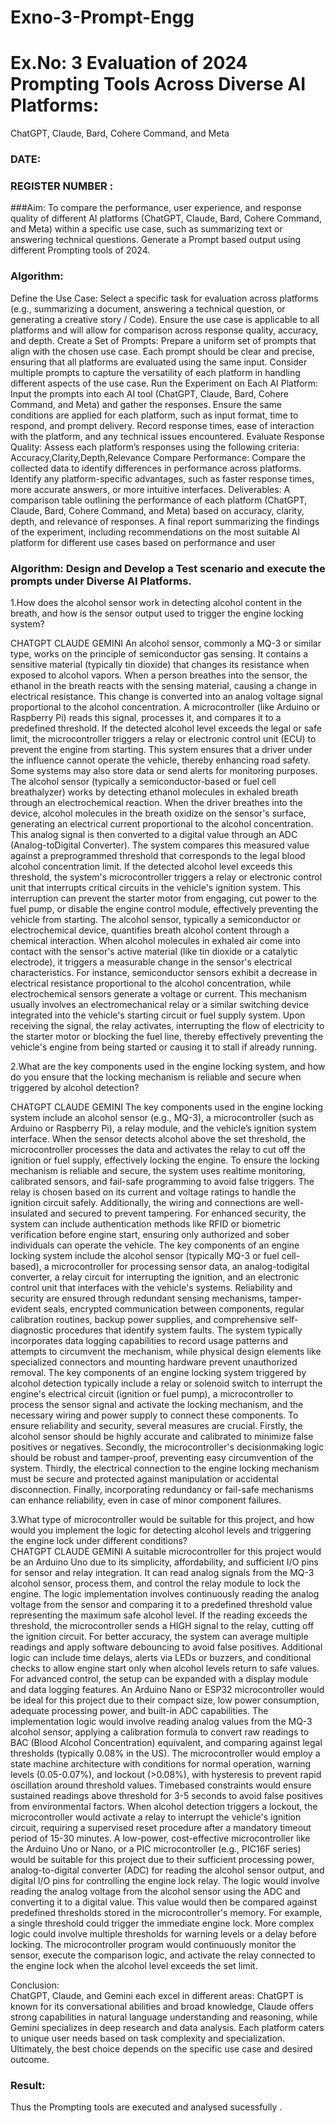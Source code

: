 # Exno-3-Prompt-Engg

# Ex.No: 3 	Evaluation of 2024 Prompting Tools Across Diverse AI Platforms: 
ChatGPT, Claude, Bard, Cohere Command, and Meta 
### DATE:                                                                            
### REGISTER NUMBER : 
 
###Aim:
To compare the performance, user experience, and response quality of different AI platforms (ChatGPT, Claude, Bard, Cohere Command, and Meta) within a specific use case, such as summarizing text or answering technical questions. Generate a Prompt based output using different Prompting tools of 2024.

### Algorithm:
Define the Use Case:
Select a specific task for evaluation across platforms (e.g., summarizing a document, answering a technical question, or generating a creative story / Code).
Ensure the use case is applicable to all platforms and will allow for comparison across response quality, accuracy, and depth.
Create a Set of Prompts:
Prepare a uniform set of prompts that align with the chosen use case.
Each prompt should be clear and precise, ensuring that all platforms are evaluated using the same input.
Consider multiple prompts to capture the versatility of each platform in handling different aspects of the use case.
Run the Experiment on Each AI Platform:
Input the prompts into each AI tool (ChatGPT, Claude, Bard, Cohere Command, and Meta) and gather the responses.
Ensure the same conditions are applied for each platform, such as input format, time to respond, and prompt delivery.
Record response times, ease of interaction with the platform, and any technical issues encountered.
Evaluate Response Quality:
Assess each platform’s responses using the following criteria: Accuracy,Clarity,Depth,Relevance 
Compare Performance:
Compare the collected data to identify differences in performance across platforms.
Identify any platform-specific advantages, such as faster response times, more accurate answers, or more intuitive interfaces.
Deliverables:
A comparison table outlining the performance of each platform (ChatGPT, Claude, Bard, Cohere Command, and Meta) based on accuracy, clarity, depth, and relevance of responses.
A final report summarizing the findings of the experiment, including recommendations on the most suitable AI platform for different use cases based on performance and user 


### Algorithm: Design and Develop a Test scenario and execute the prompts under Diverse AI Platforms.
1.How does the alcohol sensor work in detecting alcohol content in the breath, and how is the sensor output used to trigger the engine locking system?    
 
 
CHATGPT 	CLAUDE 	GEMINI 
An alcohol sensor, commonly a MQ-3 or similar type, works on the principle of semiconductor gas sensing. It contains a sensitive material (typically tin dioxide) that changes its resistance when exposed to alcohol vapors. When a person breathes into the sensor, the ethanol in the breath reacts with the sensing material, causing a change in electrical resistance. This change is converted into an analog voltage signal proportional to the alcohol concentration. A microcontroller (like Arduino or Raspberry Pi) reads this signal, processes it, and compares it to a predefined threshold. If the detected alcohol level exceeds the legal or safe limit, the 
microcontroller triggers a relay or electronic control unit (ECU) to prevent the engine from starting. This system ensures that a driver under the influence cannot operate the vehicle, thereby enhancing road safety. Some systems may also store data or send alerts for monitoring purposes. 
 	The alcohol sensor (typically a semiconductor-based or fuel cell breathalyzer) works by detecting ethanol molecules in exhaled breath through an electrochemical reaction. When the driver breathes into the device, alcohol molecules in the breath oxidize on the sensor's surface, generating an electrical current proportional to the alcohol concentration. This analog signal is then converted to a digital value through an ADC (Analog-toDigital Converter). The system compares this measured value against a preprogrammed threshold that corresponds to the legal blood alcohol concentration limit. If the detected alcohol level exceeds this threshold, the system's microcontroller triggers a relay or electronic control unit that interrupts critical circuits in the vehicle's ignition system. This interruption can prevent the starter motor from engaging, cut power to the fuel pump, or disable the engine control module, effectively preventing the vehicle from starting. 
 	The alcohol sensor, typically a 
semiconductor or electrochemical device, quantifies breath alcohol content through a chemical interaction. When alcohol molecules in exhaled air come into contact with the sensor's active material (like tin dioxide or a catalytic electrode), it triggers a measurable change in the sensor's electrical characteristics. For instance, semiconductor sensors exhibit a decrease in electrical resistance proportional to the alcohol concentration, while electrochemical sensors generate a voltage or current. This mechanism usually involves an electromechanical relay or a similar switching device integrated into the vehicle's starting circuit or fuel supply system. Upon receiving the signal, the relay activates, interrupting the flow of electricity to the starter motor or blocking the fuel line, thereby effectively preventing the vehicle's engine from being started or causing it to stall if already running. 
 
2.What are the key components used in the engine locking system, and how do you ensure that the locking mechanism is reliable and secure when triggered by alcohol detection?    
 
 
 
CHATGPT 	CLAUDE 	GEMINI 
The key components used in the engine locking system include an alcohol sensor (e.g., MQ-3), a microcontroller 
(such as Arduino or Raspberry Pi), a relay module, and the vehicle’s ignition system interface. When the sensor detects alcohol above the set threshold, the microcontroller processes the data and activates the relay to cut off the ignition or fuel supply, effectively locking the engine. To ensure the locking mechanism is reliable and secure, the system uses realtime monitoring, calibrated sensors, and fail-safe programming to avoid false triggers. The relay is chosen based on its current and voltage ratings to handle the ignition circuit safely. Additionally, the wiring and connections are well-insulated and secured to prevent tampering. For enhanced security, the system can include authentication methods like RFID or biometric verification before engine start, ensuring only authorized and sober individuals can operate the vehicle. 
 	The key components of an engine locking system include the alcohol sensor (typically MQ-3 or fuel cell-based), a microcontroller for processing sensor data, an analog-todigital converter, a relay circuit for interrupting the ignition, and an electronic control unit that interfaces with the vehicle's systems. Reliability and security are ensured through redundant sensing mechanisms, tamper-evident 
seals, encrypted communication between components, regular calibration routines, backup power supplies, and comprehensive self-diagnostic procedures that identify system faults. The system typically incorporates data logging capabilities to record usage patterns and attempts to circumvent the mechanism, while physical design elements like specialized connectors and mounting hardware prevent unauthorized removal.  	The key components of an engine locking system triggered by alcohol detection typically include a relay or solenoid switch to interrupt the engine's electrical circuit (ignition or fuel pump), a microcontroller to process the sensor signal and activate the locking mechanism, and the necessary wiring and power supply to connect these components. To ensure reliability and security, several measures are crucial. Firstly, the alcohol sensor should be highly accurate and calibrated to minimize false positives or negatives. Secondly, the microcontroller's decisionmaking logic should be robust and tamper-proof, preventing easy circumvention of the system. Thirdly, the electrical connection to the engine locking mechanism must be secure and protected against manipulation or accidental disconnection. Finally, incorporating redundancy or fail-safe mechanisms can enhance reliability,  even in case of minor component failures. 
 
 
 
3.What type of microcontroller would be suitable for this project, and how would you implement the logic for detecting alcohol levels and triggering the engine lock under different conditions?    
CHATGPT 	CLAUDE 	GEMINI 
A suitable microcontroller for this project would be an Arduino Uno due to its simplicity, affordability, and sufficient I/O pins for sensor and relay integration. It can read analog signals from the MQ-3 alcohol sensor, process them, and control the relay module to lock the engine. The logic implementation involves continuously reading the analog voltage from the sensor and comparing it to a predefined threshold value representing the maximum safe alcohol level. If the reading exceeds the threshold, the microcontroller sends a HIGH signal to the relay, cutting off the ignition circuit. For better accuracy, the system can average multiple readings and apply software debouncing to avoid false positives. Additional logic can include time delays, alerts via LEDs or buzzers, and conditional checks to allow engine start only when alcohol levels return to safe values. For advanced control, the setup can be expanded with a display module and data logging features. 	An Arduino Nano or ESP32 microcontroller would be ideal for this project due to their compact size, low power consumption, adequate processing power, and built-in ADC capabilities. The implementation logic would involve reading analog values from the MQ-3 alcohol sensor, applying a calibration formula to convert raw readings to BAC (Blood Alcohol Concentration) equivalent, and comparing against legal thresholds 
(typically 0.08% in the US). The microcontroller would employ a state machine architecture with conditions for normal operation, warning levels (0.05-0.07%), and lockout (>0.08%), with hysteresis to prevent rapid oscillation around threshold values. Timebased constraints would ensure sustained readings above threshold for 3-5 seconds to avoid false positives from environmental factors. When alcohol detection triggers a lockout, the microcontroller would activate 
a relay to interrupt the vehicle's ignition circuit, requiring a supervised reset procedure after a mandatory timeout period of 15-30 minutes. 	A low-power, cost-effective microcontroller like the Arduino Uno or Nano, or a PIC microcontroller (e.g., PIC16F series) would be suitable for this project due to their sufficient processing power, analog-to-digital converter (ADC) for reading the alcohol sensor output, and digital I/O pins for controlling the engine lock relay. The logic would involve reading the analog voltage from the alcohol sensor using the ADC and converting it to a digital value. This value would then be compared against predefined thresholds stored in the microcontroller's memory. For example, a single threshold could trigger the immediate engine lock. More complex logic could involve multiple thresholds for warning levels or a delay before locking. The microcontroller program would continuously monitor the sensor, execute the comparison logic, and activate the relay connected to the engine lock when the alcohol level exceeds the set limit. 
 
 
 
 
 
 
 
 
 
 
 
 
 
 
 
 
Conclusion:    
ChatGPT, Claude, and Gemini each excel in different areas: ChatGPT is known for its conversational abilities and broad knowledge, Claude offers strong capabilities in natural language understanding and reasoning, while Gemini specializes in deep research and data analysis. Each platform caters to unique user needs based on task complexity and specialization. Ultimately, the best choice depends on the specific use case and desired outcome.    
 























### Result:
Thus the Prompting tools are executed and analysed sucessfully .


